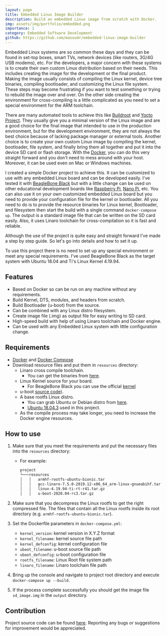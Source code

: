```yaml
---
layout: page
title: Embedded Linux Image Builder
description: Build an embedded Linux image from scratch with Docker.
img: assets/img/portfolio/embedded.png
importance: 1
category: Embedded Software Development
github: https://github.com/masoudr/embedded-linux-image-builder
---
```


Embedded Linux systems are so common these days and they can be found in set-top boxes, smart TVs, network devices (like routers, 3G/4G USB modems), etc. For the developers, a major concern with these systems is to create their own custom Linux distribution based on their needs. This includes creating the image for the development or the final product. Making the image usually consists of compiling the Linux kernel, device tree binaries, compiling bootloader, and customizing the Linux file system. These steps may become frustrating if you want to test something or trying to rebuild the image over and over. On the other side creating the environment for cross-compiling is a little complicated as you need to set a special environment for the ARM toolchain.

There are many automated tools to achieve this like [Buildroot](https://buildroot.org/) and [Yocto Project](https://www.yoctoproject.org/). They usually give you a minimal version of the Linux image and are a good choice for the final image that intended to use in the production environment, but for the development environment, they are not always the best choice because of lacking package manager or external tools.
Another choice is to create your own custom Linux image by compiling the kernel, bootloader, file system, and finally bring them all together and put it into the device SD card or flash storage. With the [Docker](https://www.docker.com/), you can do this very straight forward and you don't need to mess around with your host. Moreover, it can be used even on Mac or Windows machines.

I created a simple Docker project to achieve this. It can be customized to use with any embedded Linux board and can be developed easily. I've tested it with [BeagleBone Black](https://beagleboard.org/black) but with a little change can be used on other educational development boards like [Raspberry Pi](https://www.raspberrypi.org/), [Nano Pi](http://nanopi.io/), etc. You can also use it on your own customized embedded Linux board but you need to provide your configuration file for the kernel or bootloader.
All you need to do is to provide the resource binaries for Linux kernel, Bootloader, and filesystem then start the build with a single command `docker-compose up`. The output is a standard image file that can be written on the SD card easily. Also, it uses Linaro toolchain for cross-compilation so it is fast and reliable.

Although the use of the project is quite easy and straight forward I've made a step by step guide. So let's go into details and how to set it up.

To use this project there is no need to set up any special environment or meet any special requirements.
I've used BeagleBone Black as the target system with Ubuntu 18.04 and Ti's Linux Kernel 4.19.94.

## Features

* Based on Docker so can be run on any machine without any requirements.
* Build Kernel, DTS, modules, and headers from scratch.
* Build Bootloader (u-boot) from the source.
* Can be combined with any Linux distro filesystem.
* Create image file (.img) as output file for easy writing to SD card.
* High-speed build with help of using Linaro toolchain and Docker engine.
* Can be used with any Embedded Linux system with little configuration change.

## Requirements

* [Docker](https://docs.docker.com/install/) and [Docker Compose](https://docs.docker.com/compose/install/)
* Download resource files and put them in `resources` directory:
  * Linaro cross compile toolchain.
    * You can get the binaries from [here](https://www.linaro.org/downloads/).
  * Linux Kernel source for your board.
    * For BeagleBone Black you can use the official [kernel](https://github.com/beagleboard/linux)
  * u-boot [source code](https://github.com/u-boot/u-boot)).
  * A base rootfs Linux distro.
    * You can grab Ubuntu or Debian distro from [here](https://rcn-ee.com/rootfs/eewiki/minfs/).
    * [Ubuntu 18.04.3](https://rcn-ee.com/rootfs/eewiki/minfs/ubuntu-18.04.3-minimal-armhf-2020-02-10.tar.xz) used in this project.
  * As the compile process may take longer, you need to increase the Docker engine resources.

## How to use

1. Make sure that you meet the requirements and put the necessary files into the `resources` directory:
    * For example:

      ```bash
      project
      └───resources
      │   │   armhf-rootfs-ubuntu-bionic.tar
      │   │   gcc-linaro-7.5.0-2019.12-x86_64_arm-linux-gnueabihf.tar
      │   │   linux-4.19.94-ti-rt-r41.tar.gz
      │   │   u-boot-2020.04-rc3.tar.gz
      ```

2. Make sure that you decompress the Linux rootfs to get the right compressed file. The files that contain all the Linux rootfs inside its root directory (e.g. `armhf-rootfs-ubuntu-bionic.tar`).

3. Set the Dockerfile parameters in `docker-compose.yml`:
   * `kernel_version`: kernel version in X.Y.Z format
   * `kernel_filename`: kernel source file path
   * `kernel_defconfig`: kernel configuration file
   * `uboot_filename`: u-boot source file path
   * `uboot_defconfig`: u-boot configuration file
   * `rootfs_filename`: Linux Root file system path
   * `linaro_filename`: Linaro toolchain file path

4. Bring up the console and navigate to project root directory and execute `docker-compose up --build`.

5. If the process complete successfully you should get the image file `sd_image.img` in the `output` directory.

## Contribution

Project source code can be found [here](https://github.com/masoudr/embedded-linux-image-builder). Reporting any bugs or suggestions for improvement would be appreciated. 